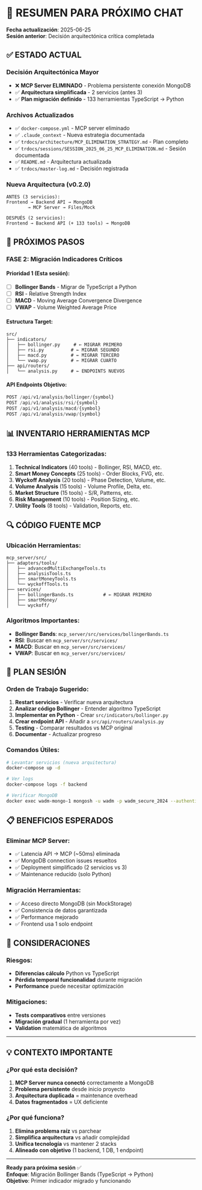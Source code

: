 # 🚀 RESUMEN PARA PRÓXIMO CHAT

**Fecha actualización**: 2025-06-25  
**Sesión anterior**: Decisión arquitectónica crítica completada

## ✅ **ESTADO ACTUAL**

### **Decisión Arquitectónica Mayor**
- ❌ **MCP Server ELIMINADO** - Problema persistente conexión MongoDB
- ✅ **Arquitectura simplificada** - 2 servicios (antes 3)
- ✅ **Plan migración definido** - 133 herramientas TypeScript → Python

### **Archivos Actualizados**
- ✅ `docker-compose.yml` - MCP server eliminado
- ✅ `.claude_context` - Nueva estrategia documentada
- ✅ `trdocs/architecture/MCP_ELIMINATION_STRATEGY.md` - Plan completo
- ✅ `trdocs/sessions/SESSION_2025_06_25_MCP_ELIMINATION.md` - Sesión documentada
- ✅ `README.md` - Arquitectura actualizada
- ✅ `trdocs/master-log.md` - Decisión registrada

### **Nueva Arquitectura (v0.2.0)**
```
ANTES (3 servicios):
Frontend → Backend API → MongoDB
        → MCP Server → Files/Mock

DESPUÉS (2 servicios):
Frontend → Backend API (+ 133 tools) → MongoDB
```

## 🎯 **PRÓXIMOS PASOS**

### **FASE 2: Migración Indicadores Críticos**

#### **Prioridad 1** (Esta sesión):
- [ ] **Bollinger Bands** - Migrar de TypeScript a Python
- [ ] **RSI** - Relative Strength Index
- [ ] **MACD** - Moving Average Convergence Divergence
- [ ] **VWAP** - Volume Weighted Average Price

#### **Estructura Target**:
```
src/
├── indicators/
│   ├── bollinger.py     # ← MIGRAR PRIMERO
│   ├── rsi.py          # ← MIGRAR SEGUNDO
│   ├── macd.py         # ← MIGRAR TERCERO
│   └── vwap.py         # ← MIGRAR CUARTO
├── api/routers/
│   └── analysis.py     # ← ENDPOINTS NUEVOS
```

#### **API Endpoints Objetivo**:
```python
POST /api/v1/analysis/bollinger/{symbol}
POST /api/v1/analysis/rsi/{symbol}
POST /api/v1/analysis/macd/{symbol}
POST /api/v1/analysis/vwap/{symbol}
```

## 📊 **INVENTARIO HERRAMIENTAS MCP**

### **133 Herramientas Categorizadas**:
1. **Technical Indicators** (40 tools) - Bollinger, RSI, MACD, etc.
2. **Smart Money Concepts** (25 tools) - Order Blocks, FVG, etc.
3. **Wyckoff Analysis** (20 tools) - Phase Detection, Volume, etc.
4. **Volume Analysis** (15 tools) - Volume Profile, Delta, etc.
5. **Market Structure** (15 tools) - S/R, Patterns, etc.
6. **Risk Management** (10 tools) - Position Sizing, etc.
7. **Utility Tools** (8 tools) - Validation, Reports, etc.

## 🔍 **CÓDIGO FUENTE MCP**

### **Ubicación Herramientas**:
```
mcp_server/src/
├── adapters/tools/
│   ├── advancedMultiExchangeTools.ts
│   ├── analysisTools.ts
│   ├── smartMoneyTools.ts
│   └── wyckoffTools.ts
├── services/
│   ├── bollingerBands.ts           # ← MIGRAR PRIMERO
│   ├── smartMoney/
│   └── wyckoff/
```

### **Algoritmos Importantes**:
- **Bollinger Bands**: `mcp_server/src/services/bollingerBands.ts`
- **RSI**: Buscar en `mcp_server/src/services/`
- **MACD**: Buscar en `mcp_server/src/services/`
- **VWAP**: Buscar en `mcp_server/src/services/`

## 🚀 **PLAN SESIÓN**

### **Orden de Trabajo Sugerido**:
1. **Restart servicios** - Verificar nueva arquitectura
2. **Analizar código Bollinger** - Entender algoritmo TypeScript
3. **Implementar en Python** - Crear `src/indicators/bollinger.py`
4. **Crear endpoint API** - Añadir a `src/api/routers/analysis.py`
5. **Testing** - Comparar resultados vs MCP original
6. **Documentar** - Actualizar progreso

### **Comandos Útiles**:
```bash
# Levantar servicios (nueva arquitectura)
docker-compose up -d

# Ver logs
docker-compose logs -f backend

# Verificar MongoDB
docker exec wadm-mongo-1 mongosh -u wadm -p wadm_secure_2024 --authenticationDatabase admin
```

## 📋 **BENEFICIOS ESPERADOS**

### **Eliminar MCP Server**:
- ✅ Latencia API → MCP (~50ms) eliminada
- ✅ MongoDB connection issues resueltos
- ✅ Deployment simplificado (2 servicios vs 3)
- ✅ Maintenance reducido (solo Python)

### **Migración Herramientas**:
- ✅ Acceso directo MongoDB (sin MockStorage)
- ✅ Consistencia de datos garantizada
- ✅ Performance mejorado
- ✅ Frontend usa 1 solo endpoint

## 🚨 **CONSIDERACIONES**

### **Riesgos**:
- **Diferencias cálculo** Python vs TypeScript
- **Pérdida temporal funcionalidad** durante migración
- **Performance** puede necesitar optimización

### **Mitigaciones**:
- **Tests comparativos** entre versiones
- **Migración gradual** (1 herramienta por vez)
- **Validation** matemática de algoritmos

---

## 💡 **CONTEXTO IMPORTANTE**

### **¿Por qué esta decisión?**
1. **MCP Server nunca conectó** correctamente a MongoDB
2. **Problema persistente** desde inicio proyecto
3. **Arquitectura duplicada** = maintenance overhead
4. **Datos fragmentados** = UX deficiente

### **¿Por qué funciona?**
1. **Elimina problema raíz** vs parchear
2. **Simplifica arquitectura** vs añadir complejidad
3. **Unifica tecnología** vs mantener 2 stacks
4. **Alineado con objetivo** (1 backend, 1 DB, 1 endpoint)

---

**Ready para próxima sesión** ✅  
**Enfoque**: Migración Bollinger Bands (TypeScript → Python)  
**Objetivo**: Primer indicador migrado y funcionando 